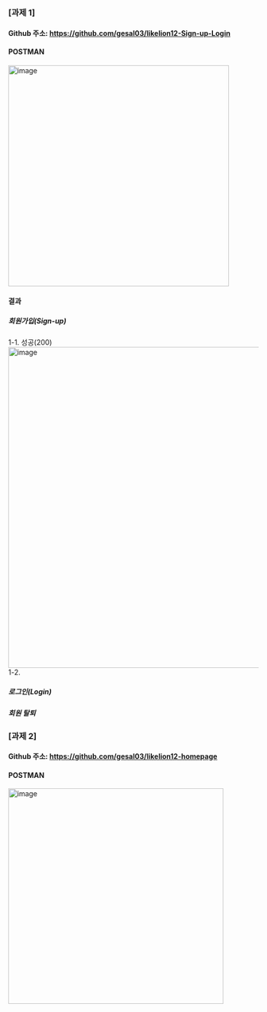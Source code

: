 ### [과제 1] 
#### Github 주소: https://github.com/gesal03/likelion12-Sign-up-Login
#### POSTMAN
<img width="444" alt="image" src="https://github.com/HSU-Likelion-Backend-12th/team-3/assets/77336664/b874cfd3-5560-4aba-b60c-bc1a85ff05b6">

#### 결과
##### 회원가입(Sign-up)

  1-1. 성공(200)
   <img width="645" alt="image" src="https://github.com/HSU-Likelion-Backend-12th/team-3/assets/77336664/143693e2-66e8-4e68-ac77-6720cb02b2c3">
  1-2.
##### 로그인(Login)
##### 회원 탈퇴


### [과제 2]
#### Github 주소: https://github.com/gesal03/likelion12-homepage
#### POSTMAN
<img width="433" alt="image" src="https://github.com/HSU-Likelion-Backend-12th/team-3/assets/77336664/4e5df6fc-5aa3-4b3a-8a6b-7a2b5f1f27ec">

